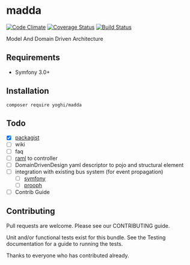 # madda

[![Code Climate](https://codeclimate.com/github/yoghi/madda/badges/gpa.svg)](https://codeclimate.com/github/yoghi/madda) [![Coverage Status](https://coveralls.io/repos/github/yoghi/madda/badge.svg?branch=master)](https://coveralls.io/github/yoghi/madda?branch=master) [![Build Status](https://travis-ci.org/yoghi/madda.svg?branch=master)](https://travis-ci.org/yoghi/madda)

Model And Domain Driven Architecture

## Requirements

 * Symfony 3.0+

## Installation

```
composer require yoghi/madda
```

## Todo

 - [X] [packagist](https://packagist.org)
 - [ ] wiki
 - [ ] faq
 - [ ] [raml](http://raml.org) to controller
 - [ ] DomainDrivenDesign yaml descriptor to pojo and structural element
 - [ ] integration with existing bus system (for event propagation)
    - [ ] [symfony](http://symfony.com/)
    - [ ] [prooph](https://github.com/prooph)
 - [ ] Contrib Guide

## Contributing

Pull requests are welcome. Please see our CONTRIBUTING guide.

Unit and/or functional tests exist for this bundle. See the Testing documentation for a guide to running the tests.

Thanks to everyone who has contributed already.
